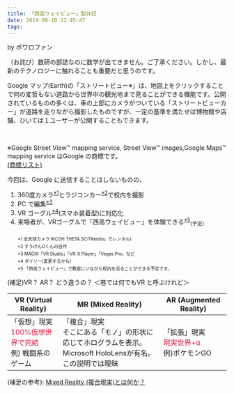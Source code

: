 ```yaml
---
title: 「西高ウェイビュー」製作記
date: 2019-09-10 22:45:47
tags:
---
```


by ポワロファン

（お詫び）数研の部誌なのに数学が出てきません。ご了承ください。しかし、最新のテクノロジーに触れることも重要だと思うのです。

Google マップ(Earth)の「ストリートビュー※」は、地図上をクリックすることで何の変哲もない道路から世界中の観光地まで見ることができる機能です。公開されているものの多くは、車の上部にカメラがついている「ストリートビューカー」が道路を走りながら撮影したものですが、一定の基準を満たせば博物館や店舗、ひいては１ユーザーが公開することもできます。

<br />

※Google Street View™ mapping service, Street View™ images,Google Maps™ mapping service はGoogle の商標です。  
[(商標リスト)](https://www.google.com/permissions/trademark/trademark-list/)
 
今回は、Google に送信することはしないものの、  
1.  360度カメラ<sup><a href="#1">\*1</a></sup>とラジコンカー<sup><a href="#2">\*2</a></sup>で校内を撮影  
1.  PC で編集<sup><a href="#3">\*3</a></sup>  
1.  VR ゴーグル<sup><a href="#4">\*4</a></sup>(スマホ装着型)に対応化
1.  来場者が、VRゴーグルで「西高ウェイビュー」を体験できる<sup><a href="#5">\*5</a></sup><sub>(予定)</sub>
<br /><br />
<span id="1" style="font-size:x-small">\*1 全天球カメラ RICOH THETA SC(「Rentio」でレンタル)</span>  
<span id="2" style="font-size:x-small">\*2 すうけんOくんの自作</span>  
<span id="3" style="font-size:x-small">\*3 MAGIX「VR Studio」「VR-X Player」「Vegas Pro」など</span>  
<span id="4" style="font-size:x-small">\*4 ダイソー(変更するかも)</span>  
<span id="5" style="font-size:x-small">\*5 「西高ウェイビュー」で教室にいながら校内を巡ることができる予定です。</span>  

(補足)VR？ AR？ どう違うの？ ＜巷では何でもVR と呼ぶけれど＞

|VR (Virtual Reality)|MR (Mixed Reality)|AR (Augmented Reality)|
|--------------------|------------------|----------------------|
|「仮想」現実<br /><font color="Crimson">100%仮想世界で完結</font><br />例) 戦闘系のゲーム|「複合」現実<br />そこにある「モノ」の形状に応じてホログラムを表示。<br />Microsoft HoloLensが有名。<bbr />この説明では曖昧|「拡張」現実<br /><font color="Crimson">現実世界+α</font><br />例)ポケモンGO|

(補足の参考): [Mixed Reality (複合現実)とは何か？](https://special.nikkeibp.co.jp/atclh/NBO/17/microsoft0419/p5/)
